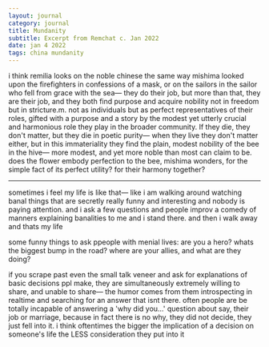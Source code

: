 ```yaml
---
layout: journal
category: journal
title: Mundanity
subtitle: Excerpt from Remchat c. Jan 2022
date: jan 4 2022
tags: china mundanity
---
```


i think remilia looks on the noble chinese the same way mishima looked upon the firefighters in confessions of a mask, or on the sailors in the sailor who fell from grace with the sea— they do their job, but more than that, they are their job, and they both find purpose and acquire nobility not in freedom but in stricture.m. not as individuals but as perfect representatives of their roles, gifted with a purpose and a story by the modest yet utterly crucial and harmonious role they play in the broader community. If they die, they don't matter, but they die in poetic purity— when they live they don't matter either, but in this immateriality they find the plain, modest nobility of the bee in the hive— more modest, and yet more noble than most can claim to be. does the flower embody perfection to the bee, mishima wonders, for the simple fact of its perfect utility? for their harmony together?

---

sometimes i feel my life is like that— like i am walking around watching banal things that are secretly really funny and interesting and nobody is paying attention. and i ask a few questions and people improv a comedy of manners explaining banalities to me and i stand there. and then i walk away and thats my life

some funny things to ask ppeople with menial lives: are you a hero? whats the biggest bump in the road? where are your allies, and what are they doing?

if you scrape past even the small talk veneer and ask for explanations of basic decisions ppl make, they are simultaneously extremely willing to share, and unable to share— the humor comes from them introspecting in realtime and searching for an answer that isnt there. often people are be totally incapable of answering a 'why did you…' question about say, their job or marriage, because in fact there is no why, they did not decide, they just fell into it. i think oftentimes the bigger the implication of a decision on someone's life the LESS consideration they put into it





